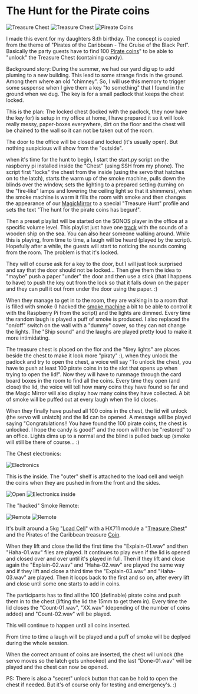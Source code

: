 # The Hunt for the Pirate coins

![Treasure Chest](/Pictures/Kista-01-small.jpg)
![Treasure Chest](/Pictures/Kista-02-small.jpg)
![Pireate Coins](/Pictures/Coins-small.png)

I made this event for my daughters 8:th birthday. The concept is copied from the theme of "Pirates of the Caribbean - The Cruise of the Black Perl". Basically the party guests have to find 100 [Pirate coins](https://www.thingiverse.com/thing:2936980)" to be able to "unlock" the Treasure Chest (containing candy).

Background story: During the summer, we had our yard dig up to add pluming to a new building. This lead to some strange finds in the ground. Among them where an old "chimney". So, I will use this memory to trigger some suspense when I give them a key "to something" that I found in the ground when we dug.
The key is for a small padlock that keeps the chest locked.

This is the plan:
The locked chest (locked with the padlock, they now have the key for) is setup in my office at home, I have prepared it so it will look really messy, paper-boxes everywhere, dirt on the floor and the chest will be chained to the wall so it can not be taken out of the room.

The door to the office will be closed and locked (it's usually open). But nothing suspicious will show from the "outside". 

when it's time for the hunt to begin, I start the start.py script on the raspberry pi installed inside the "Chest" (using SSH from my phone).
The script first "locks" the chest from the inside (using the servo that hatches on to the latch), starts the warm up of the smoke machine, pulls down the blinds over the window, sets the lighting to a prepared setting (turning on the "fire-like" lamps and lowering the ceiling light so that it shimmers), when the smoke machine is warm it fills the room with smoke and then changes the appearance of our [MagicMirror](https://forum.magicmirror.builders/topic/4563/snilles-magic-mirror-project?_=1603825886962) to a special "Treasure Hunt" profile and sets the text "The hunt for the pirate coins has begun!".

Then a preset playlist will be started on the SONOS player in the office at a specific volume level. This playlist just have one [track](https://www.youtube.com/watch?v=aylZ5naovxY) with the sounds of a wooden ship on the sea. You can also hear someone walking around.
While this is playing, from time to time, a laugh will be heard (played by the script). Hopefully after a while, the guests will start to noticing the sounds coming from the room. The problem is that it's locked.

They will of course ask for a key to the door, but I will just look surprised and say that the door should not be locked... Then give them the idea to "maybe" push a paper "under" the door and then use a stick (that I happens to have) to push the key out from the lock so that it falls down on the paper and they can pull it out from under the door using the paper. :)

When they manage to get in to the room, they are walking in to a room that is filled with smoke (I hacked the [smoke machine](https://www.kjell.com/se/produkter/hem-kontor-fritid/party-karaoke/rokmaskiner/rokmaskin-400-w-p22223) a bit to be able to control it with the Raspberry Pi from the script) and the lights are dimmed. Every time the random laugh is played a puff of smoke is produced. I also replaced the "on/off" switch on the wall with a "dummy" cover, so they can not change the lights. The "Ship sound" and the laughs are played pretty loud to make it more intimidating.

The treasure chest is placed on the flor and the "firey lights" are places beside the chest to make it look more "piraty" :), when they unlock the padlock and try to open the chest, a voice will say "To unlock the chest, you have to push at least 100 pirate coins in to the slot that opens up when trying to open the lid!". Now they will have to rummage through the card board boxes in the room to find all the coins. Every time they open (and close) the lid, the voice will tell how many coins they have found so far and the Magic Mirror will also display how many coins they have collected. A bit of smoke will be puffed out at every laugh when the lid closes.

When they finally have pushed all 100 coins in the chest, the lid will unlock (the servo will unlatch) and the lid can be opened. A message will be played saying "Congratulations!! You have found the 100 pirate coins, the chest is unlocked. I hope the candy is good!" and the room will then be "restored" to an office. Lights dims up to a normal and the blind is pulled back up (smoke will still be there of course... :)

The Chest electronics:

![Electronics](/Pictures/Electronics-samll.png)

This is the inside. The "outer" shelf is attached to the load cell and weigh the coins when they are pushed in from the front and the sides.

![Open](/Pictures/Kista-04-small.png)
![Electronics inside](/Pictures/Kista-03-small.png)

The "hacked" Smoke Remote:

![Remote](/Pictures/Hacked-Smoke-Remote-01-small.png)
![Remote](/Pictures/Hacked-Smoke-Remote-02-small.png)

It's built around a 5kg "[Load Cell](https://www.ebay.co.uk/itm/Electronic-Balance-Weighing-Load-Cell-Sensor-5Kg-with-HX711-Module/162241279056?hash=item25c6557450:g:l7gAAOSwh2xYAwSK)" with a HX711 module a "[Treasure Chest](https://fyndgiganten.se/produkt/vidaxl-forvaringslada-i-atervunnet-tra/)" and the Pirates of the Caribbean treasure [Coin](https://www.thingiverse.com/thing:2936980).

When they lift and close the lid the first time the "Explain-01.wav" and then "Haha-01.wav" files are played. It continues to play even if the lid is opened and closed over and over until it's played in full. Then if they lift and close again the "Explain-02.wav" and "Haha-02.wav" are played the same way and if they lift and close a third time the "Explain-03.wav" and "Haha-03.wav" are played. Then it loops back to the first and so on, after every lift and close until some one starts to add in coins.

The participants has to find all the 100 (definable) pirate coins and push them in to the chest (lifting the lid the 15mm to get them in). Every time the lid closes the "Count-01.wav", "XX.wav" (depending of the number of coins added) and "Count-02.wav" will be played.

This will continue to happen until all coins inserted.

From time to time a laugh will be played and a puff of smoke will be deplyed during the whole session. 

When the correct amount of coins are inserted, the chest will unlock (the servo moves so the latch gets unhooked) and the last "Done-01.wav" will be played and the chest can now be opened.


PS: There is also a "secret" unlock button that can be hold to open the chest if needed. But it's of course only for testing and emergency's. :)
